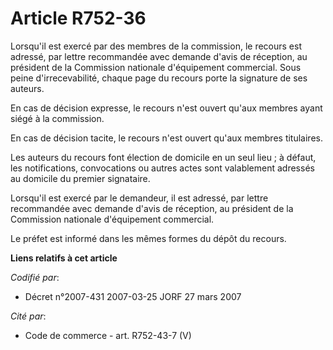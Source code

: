 # Article R752-36

Lorsqu'il est exercé par des membres de la commission, le recours est adressé, par lettre recommandée avec demande d'avis de
réception, au président de la Commission nationale d'équipement commercial. Sous peine d'irrecevabilité, chaque page du
recours porte la signature de ses auteurs.

En cas de décision expresse, le recours n'est ouvert qu'aux membres ayant siégé à la commission.

En cas de décision tacite, le recours n'est ouvert qu'aux membres titulaires.

Les auteurs du recours font élection de domicile en un seul lieu ; à défaut, les notifications, convocations ou autres actes
sont valablement adressés au domicile du premier signataire.

Lorsqu'il est exercé par le demandeur, il est adressé, par lettre recommandée avec demande d'avis de réception, au président
de la Commission nationale d'équipement commercial.

Le préfet est informé dans les mêmes formes du dépôt du recours.

**Liens relatifs à cet article**

_Codifié par_:

  - Décret n°2007-431 2007-03-25 JORF 27 mars 2007

_Cité par_:

  - Code de commerce - art. R752-43-7 (V)
